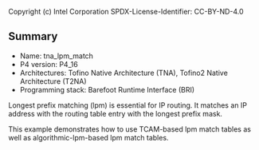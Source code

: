 
Copyright (c) Intel Corporation
SPDX-License-Identifier: CC-BY-ND-4.0


## Summary

* Name: tna_lpm_match
* P4 version: P4_16
* Architectures: Tofino Native Architecture (TNA), Tofino2 Native Architecture (T2NA)
* Programming stack: Barefoot Runtime Interface (BRI)

Longest prefix matching (lpm) is essential for IP routing. It matches an IP address
with the routing table entry with the longest prefix mask.

This example demonstrates how to use TCAM-based lpm match tables as well as
algorithmic-lpm-based lpm match tables.
